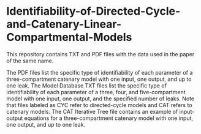 # Identifiability-of-Directed-Cycle-and-Catenary-Linear-Compartmental-Models
This repository contains TXT and PDF files with the data used in the paper of the same name.

The PDF files list the specific type of identifiability of each parameter of a three-compartment catenary model with one input, one output, and up to one leak. The Model Database TXT files list the specific type of identifiability of each parameter of a three, four, and five-compartment model with one input, one output, and the specified number of leaks. Note that files labeled as CYC refer to directed-cycle models and CAT refers to catenary models. The CAT Iterative Tree file contains an example of input-output equations for a three-compartment catenary model with one input, one output, and up to one leak. 
